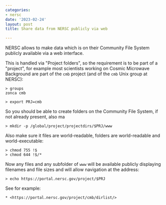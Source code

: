```yaml
---
categories:
- nersc
date: '2023-02-24'
layout: post
title: Share data from NERSC publicly via web

---
```


NERSC allows to make data which is on their Community File System publicly available via a web interface.

This is handled via "Project folders", so the requirement is to be part of a "project", for example most scientists working on Cosmic Microwave Background are part of the `cmb` project (and of the `cmb` Unix group at NERSC):

    > groups
    zonca cmb

    > export PRJ=cmb

So you should be able to create folders on the Community File System, if not already present, also ma

    > mkdir -p /global/project/projectdirs/$PRJ/www

Also make sure it files are world-readable, folders are world-readable and world-executable:

    > chmod 755 !$
    > chmod 644 !$/*
    
Now any files and any subfolder of `www` will be available publicly displaying filenames and file sizes and will allow navigation at the address:

    > echo https://portal.nersc.gov/project/$PRJ

See for example:

    * <https://portal.nersc.gov/project/cmb/dirlist/>
